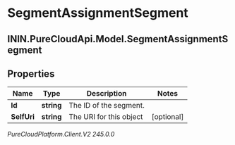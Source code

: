 # SegmentAssignmentSegment

## ININ.PureCloudApi.Model.SegmentAssignmentSegment

## Properties

|Name | Type | Description | Notes|
|------------ | ------------- | ------------- | -------------|
| **Id** | **string** | The ID of the segment. | |
| **SelfUri** | **string** | The URI for this object | [optional] |



_PureCloudPlatform.Client.V2 245.0.0_

